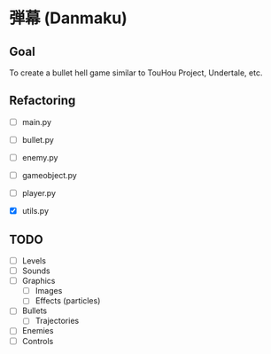 # 弾幕 (Danmaku)


## Goal
To create a bullet hell game similar to TouHou Project, Undertale, etc.

## Refactoring
- [ ] main.py
- [ ] bullet.py
- [ ] enemy.py
- [ ] gameobject.py
- [ ] player.py
- [x] utils.py


## TODO
- [ ] Levels
- [ ] Sounds
- [ ] Graphics
  - [ ] Images
  - [ ] Effects (particles)
- [ ] Bullets
  - [ ] Trajectories
- [ ] Enemies
- [ ] Controls
